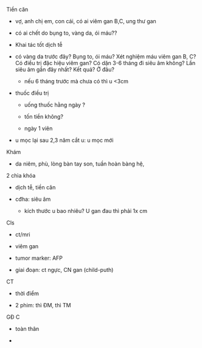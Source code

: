 Tiền căn  
- vợ, anh chị em, con cái, có ai viêm gan B,C, ung thư gan  
- có ai chết do bụng to, vàng da, ói máu??  
- Khai tác tốt dịch tễ  
- có vàng da trước đây? Bụng to, ói máu? Xét nghiệm máu viêm gan B, C? Có điều trị đặc hiệu viêm gan? Có dặn 3-6 tháng đi siêu âm không? Lần siêu âm gần đây nhất? Kết quả? Ở đâu?  
	- nếu 6 tháng trước mà chưa có thì u <3cm  
- thuốc điều trị  
	- uống thuốc hằng ngày ?  
	- tốn tiền không?  
	- ngày 1 viên  
- u mọc lại sau 2,3 năm cắt u: u mọc mới   
Khám  
- da niêm, phù, lòng bàn tay son, tuần hoàn bàng hệ,   
2 chìa khóa  
- dịch tễ, tiền căn  
- cđha: siêu âm  
	- kích thước u bao nhiêu? U gan đau thì phải 1x cm  
Cls  
- ct/mri  
- viêm gan  
- tumor marker: AFP  
- giai đoạn: ct ngực, CN gan (child-puth)  
  
CT  
- thời điểm  
- 2 phim: thì ĐM, thì TM  
  
GĐ C  
- toàn thân  
- 